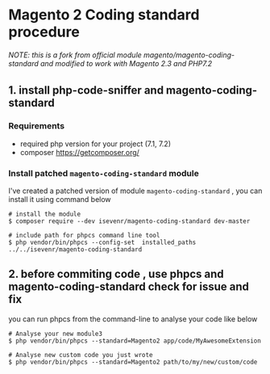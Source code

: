 # Magento 2 Coding standard procedure

###### *NOTE: this is a fork from official module magento/magento-coding-standard and modified to work with Magento 2.3 and PHP7.2*

## 1. install php-code-sniffer and magento-coding-standard 
### Requirements
- required php version for your project (7.1, 7.2)
- composer https://getcomposer.org/

### Install patched `magento-coding-standard` module

I've created a patched version of module `magento-coding-standard` , you can install it using command below

```
# install the module
$ composer require --dev isevenr/magento-coding-standard dev-master

# include path for phpcs command line tool
$ php vendor/bin/phpcs --config-set  installed_paths ../../isevenr/magento-coding-standard
```

## 2. before commiting code ,  use phpcs and magento-coding-standard check for issue and fix

you can run phpcs from the command-line to analyse your code like below
```
# Analyse your new module3
$ php vendor/bin/phpcs --standard=Magento2 app/code/MyAwesomeExtension

# Analyse new custom code you just wrote
$ php vendor/bin/phpcs --standard=Magento2 path/to/my/new/custom/code
```
